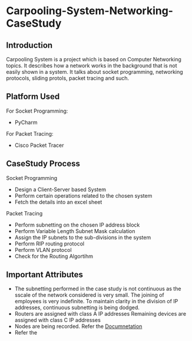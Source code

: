 # Carpooling-System-Networking-CaseStudy


## Introduction
Carpooling System is a project which is based on Computer Networking topics. It describes how a network works in the background that is not easily shown in a system. It talks about socket programming, networking protocols, sliding protols, packet tracing and such.

## Platform Used
For Socket Programming: <br />
<ul>
  <li>PyCharm</li>
</ul>

For Packet Tracing: <br />
<ul>
  <li>Cisco Packet Tracer</li>
</ul>

## CaseStudy Process
Socket Programming
<ul>
  <li>Design a Client-Server based System</li>
  <li>Perform certain operations related to the chosen system</li>
  <li>Fetch the details into an excel sheet</li>
</ul>
Packet Tracing
<ul>
  <li>Perform subnetting on the chosen IP address block</li>
  <li>Perform Variable Length Subnet Mask calculation</li>
  <li>Assign the IP subnets to the sub-divisions in the system</li>
  <li>Perform RIP routing protocol</li>
  <li>Perform VLAN protocol</li>
  <li>Check for the Routing Algortihm</li>
</ul>  

## Important Attributes
<ul>
  <li>The subnetting performed in the case study is not continuous as the sscale of the network considered is very small. The joining of employees is very indefinite. To maintain clarity in the division of IP addresses, continuous subnetting is being dodged.</li>
  <li>Routers are assigned with class A IP addresses
      Remaining devices are assigned with class C IP addresses</li>
  <li>Nodes are being recorded. Refer the <a href = "https://github.com/Rhuthvik-D/Carpooling-System-Networking-Project/blob/main/Documentation/Carpooling%20Booking%20System.pdf">Documnetation</a></li>
  <li>Refer the </li>

